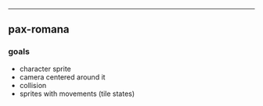 ----
## pax-romana

### goals
* character sprite
* camera centered around it
* collision
* sprites with movements (tile states)
